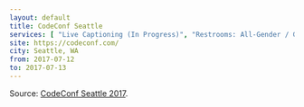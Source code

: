 ```yaml
---
layout: default
title: CodeConf Seattle
services: [ "Live Captioning (In Progress)", "Restrooms: All-Gender / Gender-Neutral", "Nursing / Pumping Room" ]
site: https://codeconf.com/
city: Seattle, WA
from: 2017-07-12
to: 2017-07-13
---
```


Source: [CodeConf Seattle 2017](https://codeconf.com/).
